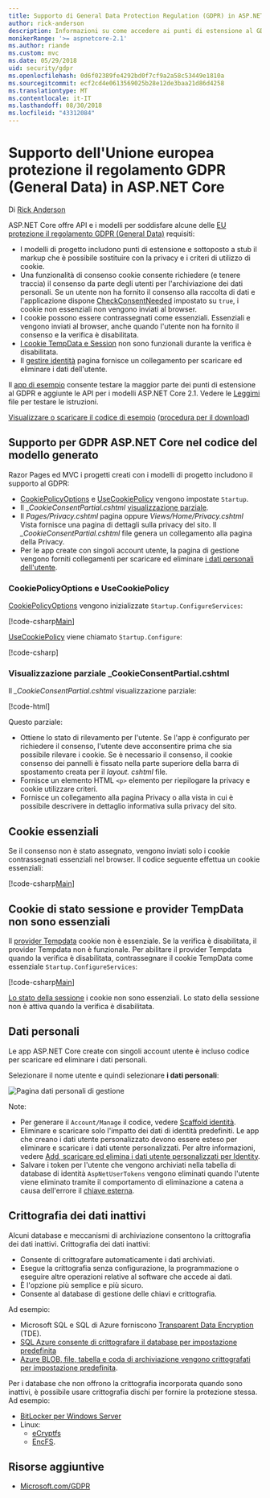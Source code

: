 ```yaml
---
title: Supporto di General Data Protection Regulation (GDPR) in ASP.NET Core
author: rick-anderson
description: Informazioni su come accedere ai punti di estensione al GDPR in un'app web ASP.NET Core.
monikerRange: '>= aspnetcore-2.1'
ms.author: riande
ms.custom: mvc
ms.date: 05/29/2018
uid: security/gdpr
ms.openlocfilehash: 0d6f02389fe4292bd0f7cf9a2a58c53449e1810a
ms.sourcegitcommit: ecf2cd4e0613569025b28e12de3baa21d86d4258
ms.translationtype: MT
ms.contentlocale: it-IT
ms.lasthandoff: 08/30/2018
ms.locfileid: "43312084"
---
```

# <a name="eu-general-data-protection-regulation-gdpr-support-in-aspnet-core"></a>Supporto dell'Unione europea protezione il regolamento GDPR (General Data) in ASP.NET Core

Di [Rick Anderson](https://twitter.com/RickAndMSFT)

ASP.NET Core offre API e i modelli per soddisfare alcune delle [EU protezione il regolamento GDPR (General Data)](https://www.eugdpr.org/) requisiti:

* I modelli di progetto includono punti di estensione e sottoposto a stub il markup che è possibile sostituire con la privacy e i criteri di utilizzo di cookie.
* Una funzionalità di consenso cookie consente richiedere (e tenere traccia) il consenso da parte degli utenti per l'archiviazione dei dati personali. Se un utente non ha fornito il consenso alla raccolta di dati e l'applicazione dispone [CheckConsentNeeded](/dotnet/api/microsoft.aspnetcore.builder.cookiepolicyoptions.checkconsentneeded) impostato su `true`, i cookie non essenziali non vengono inviati al browser.
* I cookie possono essere contrassegnati come essenziali. Essenziali e vengono inviati al browser, anche quando l'utente non ha fornito il consenso e la verifica è disabilitata.
* [I cookie TempData e Session](#tempdata) non sono funzionali durante la verifica è disabilitata.
* Il [gestire identità](#pd) pagina fornisce un collegamento per scaricare ed eliminare i dati dell'utente.

Il [app di esempio](https://github.com/aspnet/Docs/tree/live/aspnetcore/security/gdpr/sample) consente testare la maggior parte dei punti di estensione al GDPR e aggiunte le API per i modelli ASP.NET Core 2.1. Vedere le [Leggimi](https://github.com/aspnet/Docs/tree/live/aspnetcore/security/gdpr/sample) file per testare le istruzioni.

[Visualizzare o scaricare il codice di esempio](https://github.com/aspnet/Docs/tree/live/aspnetcore/security/gdpr/sample) ([procedura per il download](xref:tutorials/index#how-to-download-a-sample))

## <a name="aspnet-core-gdpr-support-in-template-generated-code"></a>Supporto per GDPR ASP.NET Core nel codice del modello generato

Razor Pages ed MVC i progetti creati con i modelli di progetto includono il supporto al GDPR:

* [CookiePolicyOptions](/dotnet/api/microsoft.aspnetcore.builder.cookiepolicyoptions) e [UseCookiePolicy](/dotnet/api/microsoft.aspnetcore.builder.cookiepolicyappbuilderextensions.usecookiepolicy) vengono impostate `Startup`.
* Il *_CookieConsentPartial.cshtml* [visualizzazione parziale](xref:mvc/views/tag-helpers/builtin-th/partial-tag-helper).
* Il *Pages/Privacy.cshtml* pagina oppure *Views/Home/Privacy.cshtml* Vista fornisce una pagina di dettagli sulla privacy del sito. Il *_CookieConsentPartial.cshtml* file genera un collegamento alla pagina della Privacy.
* Per le app create con singoli account utente, la pagina di gestione vengono forniti collegamenti per scaricare ed eliminare [i dati personali dell'utente](#pd).

### <a name="cookiepolicyoptions-and-usecookiepolicy"></a>CookiePolicyOptions e UseCookiePolicy

[CookiePolicyOptions](/dotnet/api/microsoft.aspnetcore.builder.cookiepolicyoptions) vengono inizializzate `Startup.ConfigureServices`:

[!code-csharp[Main](gdpr/sample/Startup.cs?name=snippet1&highlight=14-20)]

[UseCookiePolicy](/dotnet/api/microsoft.aspnetcore.builder.cookiepolicyappbuilderextensions.usecookiepolicy) viene chiamato `Startup.Configure`:

[!code-csharp[](gdpr/sample/Startup.cs?name=snippet1&highlight=49)]

### <a name="cookieconsentpartialcshtml-partial-view"></a>Visualizzazione parziale _CookieConsentPartial.cshtml

Il *_CookieConsentPartial.cshtml* visualizzazione parziale:

[!code-html[](gdpr/sample/RP/Pages/Shared/_CookieConsentPartial.cshtml)]

Questo parziale:

* Ottiene lo stato di rilevamento per l'utente. Se l'app è configurato per richiedere il consenso, l'utente deve acconsentire prima che sia possibile rilevare i cookie. Se è necessario il consenso, il cookie consenso dei pannelli è fissato nella parte superiore della barra di spostamento creata per il *layout. cshtml* file.
* Fornisce un elemento HTML `<p>` elemento per riepilogare la privacy e cookie utilizzare criteri.
* Fornisce un collegamento alla pagina Privacy o alla vista in cui è possibile descrivere in dettaglio informativa sulla privacy del sito.

## <a name="essential-cookies"></a>Cookie essenziali

Se il consenso non è stato assegnato, vengono inviati solo i cookie contrassegnati essenziali nel browser. Il codice seguente effettua un cookie essenziali:

[!code-csharp[Main](gdpr/sample/RP/Pages/Cookie.cshtml.cs?name=snippet1&highlight=5)]

<a name="tempdata"></a>

## <a name="tempdata-provider-and-session-state-cookies-are-not-essential"></a>Cookie di stato sessione e provider TempData non sono essenziali

Il [provider Tempdata](xref:fundamentals/app-state#tempdata) cookie non è essenziale. Se la verifica è disabilitata, il provider Tempdata non è funzionale. Per abilitare il provider Tempdata quando la verifica è disabilitata, contrassegnare il cookie TempData come essenziale `Startup.ConfigureServices`:

[!code-csharp[Main](gdpr/sample/RP/Startup.cs?name=snippet1)]

[Lo stato della sessione](xref:fundamentals/app-state) i cookie non sono essenziali. Lo stato della sessione non è attiva quando la verifica è disabilitata.

<a name="pd"></a>

## <a name="personal-data"></a>Dati personali

Le app ASP.NET Core create con singoli account utente è incluso codice per scaricare ed eliminare i dati personali.

Selezionare il nome utente e quindi selezionare **i dati personali**:

![Pagina dati personali di gestione](gdpr/_static/pd.png)

Note:

* Per generare il `Account/Manage` il codice, vedere [Scaffold identità](xref:security/authentication/scaffold-identity).
* Eliminare e scaricare solo l'impatto dei dati di identità predefiniti. Le app che creano i dati utente personalizzato devono essere esteso per eliminare e scaricare i dati utente personalizzati. Per altre informazioni, vedere [Add, scaricare ed elimina i dati utente personalizzati per Identity](xref:security/authentication/add-user-data).
* Salvare i token per l'utente che vengono archiviati nella tabella di database di identità `AspNetUserTokens` vengono eliminati quando l'utente viene eliminato tramite il comportamento di eliminazione a catena a causa dell'errore il [chiave esterna](https://github.com/aspnet/Identity/blob/release/2.1/src/EF/IdentityUserContext.cs#L152).

## <a name="encryption-at-rest"></a>Crittografia dei dati inattivi

Alcuni database e meccanismi di archiviazione consentono la crittografia dei dati inattivi. Crittografia dei dati inattivi:

* Consente di crittografare automaticamente i dati archiviati.
* Esegue la crittografia senza configurazione, la programmazione o eseguire altre operazioni relative al software che accede ai dati.
* È l'opzione più semplice e più sicuro.
* Consente al database di gestione delle chiavi e crittografia.

Ad esempio:

* Microsoft SQL e SQL di Azure forniscono [Transparent Data Encryption](/sql/relational-databases/security/encryption/transparent-data-encryption) (TDE).
* [SQL Azure consente di crittografare il database per impostazione predefinita](https://azure.microsoft.com/updates/newly-created-azure-sql-databases-encrypted-by-default/)
* [Azure BLOB, file, tabella e coda di archiviazione vengono crittografati per impostazione predefinita](https://azure.microsoft.com/blog/announcing-default-encryption-for-azure-blobs-files-table-and-queue-storage/).

Per i database che non offrono la crittografia incorporata quando sono inattivi, è possibile usare crittografia dischi per fornire la protezione stessa. Ad esempio:

* [BitLocker per Windows Server](/windows/security/information-protection/bitlocker/bitlocker-how-to-deploy-on-windows-server)
* Linux:
  * [eCryptfs](https://launchpad.net/ecryptfs)
  * [EncFS](https://github.com/vgough/encfs).

## <a name="additional-resources"></a>Risorse aggiuntive

* [Microsoft.com/GDPR](https://www.microsoft.com/trustcenter/Privacy/GDPR)

